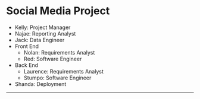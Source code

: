 # Social Media Project


- Kelly: Project Manager
- Najae: Reporting Analyst
- Jack: Data Engineer
- Front End
    - Nolan: Requirements Analyst
    - Red: Software Engineer
- Back End
    - Laurence: Requirements Analyst
    - Stumpo: Software Engineer
- Shanda: Deployment

---